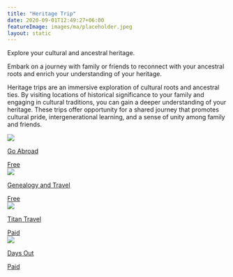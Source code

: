 ```yaml
---
title: "Heritage Trip"
date: 2020-09-01T12:49:27+06:00
featureImage: images/ma/placeholder.jpeg
layout: static
---
```


Explore your cultural and ancestral heritage.

Embark on a journey with family or friends to reconnect with your ancestral roots and enrich your understanding of your heritage.

Heritage trips are an immersive exploration of cultural roots and ancestral ties. By visiting locations of historical significance to your family and engaging in cultural traditions, you can gain a deeper understanding of your heritage. These trips offer opportunity for a shared journey that promotes cultural pride, intergenerational learning, and a sense of unity among family and friends.

<a class="ma-link" href="https://www.goabroad.com/articles/heritage-travel"><div class="ma-card ma-card-Community"><div class="ma-icon"><img src ="/images/Icon-check - community - opacity.svg"/></div><div class="ma-name"><p>Go Abroad</p></div><div class="ma-paid-text"><span>Free</span></div></div></a><a class="ma-link" href="https://genealogyandtravel.com/how-to-plan-a-family-heritage-trip/"><div class="ma-card ma-card-Community"><div class="ma-icon"><img src ="/images/Icon-check - community - opacity.svg"/></div><div class="ma-name"><p>Genealogy and Travel</p></div><div class="ma-paid-text"><span>Free</span></div></div></a><a class="ma-link" href="https://www.awin1.com/cread.php?awinmid=4282&awinaffid=1198638&ued=https%3A%2F%2Fwww.titantravel.co.uk%2F"><div class="ma-card ma-card-Community"><div class="ma-icon"><img src ="/images/Icon-pound - community - opacity.svg"/></div><div class="ma-name"><p>Titan Travel</p></div><div class="ma-paid-text"><span>Paid</span></div></div></a><a class="ma-link" href="https://www.awin1.com/cread.php?awinmid=45701&awinaffid=1198638&ued=https%3A%2F%2Fdaysout.co.uk%2F"><div class="ma-card ma-card-Community"><div class="ma-icon"><img src ="/images/Icon-pound - community - opacity.svg"/></div><div class="ma-name"><p>Days Out</p></div><div class="ma-paid-text"><span>Paid</span></div></div></a>  

<br/><br/>






